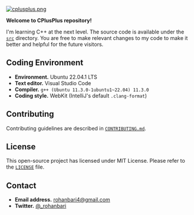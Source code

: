 [![cplusplus.png](https://tiny.one/cplusplus)](https://postimg.cc/TKVTVfQZ)

**Welcome to CPlusPlus repository!**

I'm learning C++ at the next level. The source code is available under the
[`src`](./src) directory. You are free to make relevant changes to my code to
make it better and helpful for the future visitors.

## Coding Environment

-   **Environment.** Ubuntu 22.04.1 LTS
-   **Text editor.** Visual Studio Code
-   **Compiler.** `g++ (Ubuntu 11.3.0-1ubuntu1~22.04) 11.3.0`
-   **Coding style.** WebKit (IntelliJ's default `.clang-format`)

## Contributing

Contributing guidelines are described in [`CONTRIBUTING.md`](./CONTRIBUTING.md).

## License

This open-source project has licensed under MIT License.
Please refer to the [`LICENSE`](./LICENSE) file.

## Contact

-   **Email address.** rohanbari4@gmail.com
-   **Twitter.** [@\_rohanbari](https://twitter.com/_rohanbari)
